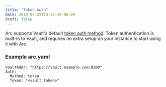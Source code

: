 ```yaml
---
title: "Token Auth"
date: 2019-07-25T14:34:39-06:00
draft: false
---
```


Arc supports Vault's default [token auth method]().
Token authentication is built-in to Vault, and requires no extra setup on your instance to start using it with Arc.

### Example arc.yaml
```
VaultAddr: "https://vault.example.com:8200"
Auth:
  Method: token
  Token: "<vault token>"
```
